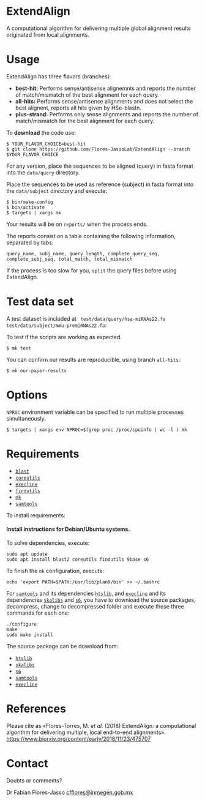ExtendAlign
============

A computational algorithm for delivering multiple global alignment results originated from local alignments.


Usage
=====

ExtendAlign has three flavors (branches):

  - **best-hit:** Performs sense/antisense alignemnts and reports the number of match/mismatch of the best alignment for each query.
  - **all-hits:** Performs sense/antisense alignments and does not select the best alignent, reports all hits given by HSe-blastn.
  - **plus-strand:** Performs only sense alignments and reports the number of match/mismatch for the best alignment for each query.

To **download** the code use:

```
$ YOUR_FLAVOR_CHOICE=best-hit
$ git clone https://github.com/Flores-JassoLab/ExtendAlign --branch $YOUR_FLAVOR_CHOICE
```

For any version, place the sequences to be aligned (query) in fasta format into the `data/query` directory.

Place the sequences to be used as reference (subject) in fasta format into the `data/subject` directory and execute:

```
$ bin/make-config
$ bin/activate
$ targets | xargs mk
```

Your results will be on `reports/` when the process ends.

The reports consist on a table containing the following information, separated by tabs:

```
query_name, subj_name, query_length, complete_query_seq, complete_subj_seq, total_match, total_mismatch
```

If the process is too slow for you, `split` the query files before using ExtendAlign.


Test data set
=============

A test dataset is included at ` test/data/query/hsa-miRNAs22.fa` `test/data/subject/mmu-premiRNAs22.fa`:

To test if the scripts are working as expected.

```
$ mk test
```

You can confirm our results are reproducible,
using branch `all-hits`:

```
$ mk our-paper-results
```


Options
=======

`NPROC` environment variable can be specified to run multiple processes simultaneously.

```
$ targets | xargs env NPROC=$(grep proc /proc/cpuinfo | wc -l ) mk
```


Requirements
============

  - [`blast`](https://blast.ncbi.nlm.nih.gov/Blast.cgi?CMD=Web&PAGE_TYPE=BlastDocs&DOC_TYPE=Download)
  - [`coreutils`](https://www.gnu.org/software/coreutils/coreutils.html "Basic file, shell and text manipulation utilities of the GNU operating system.")
  - [`execline`](http://www.skarnet.org/software/execline/ "execline is a (non-interactive) scripting language")
  - [`findutils`](https://www.gnu.org/software/findutils/ "Basic directory searching utilities of the GNU operating system.")
  - [`mk`](http://doc.cat-v.org/bell_labs/mk/mk.pdf "A successor for `make`.")
  - [`samtools`](http://www.htslib.org/download/ "Utilities for interacting with and post-processing short DNA sequence read alignments")


To install requirements:
#### Install instructions for Debian/Ubuntu systems.

To solve dependencies, execute: 

```
sudo apt update
sudo apt install blast2 coreutils findutils 9base s6
```

To finish the `mk` configuration, execute:

```
echo 'export PATH=$PATH:/usr/lib/plan9/bin' >> ~/.bashrc
```

For [`samtools`](http://www.htslib.org/download/) and its dependencies [`htslib`](http://www.htslib.org/download/), and [`execline`](http://skarnet.org/software/execline/) and its dependencies [`skalibs`](http://skarnet.org/software/skalibs/) and [`s6`](http://skarnet.org/software/s6/), you have to download the source packages, decompress, change to decompressed folder and execute these three commands for each one:

```
./configure
make
sudo make install
```

The source package can be download from:

  - [`htslib`](http://www.htslib.org/download/)
  - [`skalibs`](http://skarnet.org/software/skalibs/)
  - [`s6`](http://skarnet.org/software/s6/)
  - [`samtools`](http://www.htslib.org/download/)
  - [`execline`](http://skarnet.org/software/execline/)


References
==========

Please cite as «Flores-Torres, M. *et al.* (2018) ExtendAlign: a computational algorithm for delivering multiple, local end-to-end alignments».  https://www.biorxiv.org/content/early/2018/11/23/475707


Contact
=======

Doubts or comments?

Dr Fabian Flores-Jasso <cfflores@inmegen.gob.mx>
